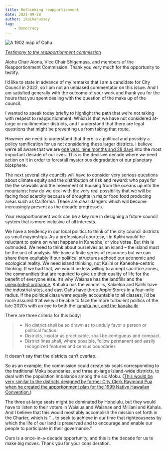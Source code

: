 ```yaml
---
title: Rethinking reapportionment
date: 2021-09-28
author: ikaikahussey
tag:
    - Democracy
---
```


![A 1902 map of Oahu](http://www.avakonohiki.org/uploads/1/2/5/5/12550111/oahu-island-wall-1902-reg-map.jpg)

*[Testimony to the reapportionment commission](https://www.honolulu.gov/elections/reapportionment.html)*

Aloha Chair Aiona, Vice Chair Shigemasa, and members of the Reapportionment Commission. Thank you very much for the opportunity to testify. 

I’d like to state in advance of my remarks that I am a candidate for City Council in 2022, so I am not an unbiased commentator on this issue. And I am satisfied generally with the outcome of your work and thank you for the hours that you spent dealing with the question of the make up of the council. 

I wanted to speak today briefly to highlight the path that we’re not taking with respect to reapportionment. Which is that we have not considered at-large or multimember districts, and I understand that there are legal questions that might be preventing us from taking that route. 

However we need to understand that there is a political and possibly a policy ramification for us not considering these larger districts. I believe we’re all aware that we are [one year, nine months and 28 days](https://www.theguardian.com/environment/2018/oct/08/global-warming-must-not-exceed-15c-warns-landmark-un-report) into the most important decade of our lives. This is the decisive decade where we need action on it in order to forestall mysterious degradation of our planetary biosphere. 

The next several city councils will have to consider very serious questions about climate equity and the distribution of risk and reward: who pays for the the seawalls and the movement of housing from the oceans up into the mountains; how do we deal with the very real possibility that we will be facing food scarcity because of droughts in major food food producing areas such as California. These are clear dangers which will become increasingly present as the decade progresses. 

Your reapportionment work can be a key role in designing a future council system that is more inclusive of all interests. 

We have a tendency in our local politics to think of the city council districts as small mayorships. As a professional courtesy, I in Kalihi would be reluctant to opine on what happens in Kaneohe, or vice versa. But this is outmoded. We need to think about ourselves as an island – the island must be the unit of analysis. We have a finite series of resources but we can share them equitably if our political structures echoed our economic and ecological reality. We need island thinking, not Kalihi or Kaneohe-centric thinking. If we had that, we would be less willing to accept sacrifice zones, the communities that are required to give up their quality of life for the benefit of everyone else. It’s why Waianae has the landfills and the [unexploded ordnance](http://www.dmzhawaii.org/?p=9246), Kahuku has the windmills, Kalaeloa and Kalihi have the industrial sites, and east Oahu have three Apple Stores in a four-mile radius. If the political class were equally accountable to all classes, I’d be more assured that we will be able to face the more turbulent politics of the late 2020s with an eye to both the [kanaka nui, and the kanaka iki](http://archives.starbulletin.com/2005/03/06/news/kauakukalahale.html).

There are three criteria for this body:

> * No district shall be so drawn as to unduly favor a person or political faction. 
> * Districts, insofar as practicable, shall be contiguous and compact.
> * District lines shall, where possible, follow permanent and easily recognized features and census boundaries

It doesn’t say that the districts can’t overlap. 

So as an example, the commission could create six seats corresponding to the traditional Moku boundaries, and three at-large island-wide districts, to deal with the population imbalance among the six Moku. ([This would be very similar to the districts designed by former City Clerk Raymond Pua when he created the apportionment plan for the 1999 Native Hawaiian Convention.](http://archives.starbulletin.com/2005/03/08/news/story7.html)) 

The three at-large seats might be dominated by Honolulu, but they would have to listen to their voters in Waialua and Waianae and Mililani and Kahala. And I believe that this would most ably accomplish the mission set forth in the Charter, which is “... to seek to achieve in our time that righteousness by which the life of our land is preserved and to encourage and enable our people to participate in their governance.” 

Ours is a once-in-a-decade opportunity, and this is the decade for us to make big moves. Thank you for your consideration.